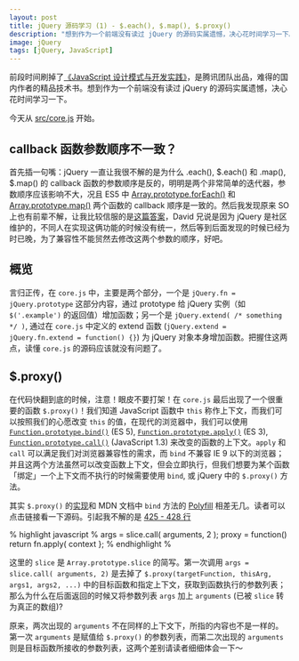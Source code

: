 ```yaml
---
layout: post
title: jQuery 源码学习 (1) - $.each(), $.map(), $.proxy()
description: "想到作为一个前端没有读过 jQuery 的源码实属遗憾，决心花时间学习一下。"
image: jQuery
tags: [jQuery, JavaScript]
---
```

前段时间刷掉了[《JavaScript 设计模式与开发实践》](http://book.douban.com/subject/26382780/)，是腾讯团队出品，难得的国内作者的精品技术书。想到作为一个前端没有读过 jQuery 的源码实属遗憾，决心花时间学习一下。

今天从 [src/core.js](https://github.com/jquery/jquery/blob/master/src/core.js) 开始。

## callback 函数参数顺序不一致？

首先插一句嘴：jQuery 一直让我很不解的是为什么 .each(), $.each() 和 .map(), $.map() 的 callback 函数的参数顺序是反的，明明是两个非常简单的迭代器，参数顺序应该影响不大，况且 ES5 中 [Array.prototype.forEach()](//developer.mozilla.org/en-US/docs/Web/JavaScript/Reference/Global_Objects/Array/forEach "forEach") 和 [Array.prototype.map()](//developer.mozilla.org/en-US/docs/Web/JavaScript/Reference/Global_Objects/Array/map) 两个函数的 callback 顺序是一致的。然后我发现原来 SO 上也有前辈不解，让我比较信服的是[这篇答案](http://stackoverflow.com/a/3612384/4158282)，David 兄说是因为 jQuery 是社区维护的，不同人在实现这俩功能的时候没有统一，然后等到后面发现的时候已经为时已晚，为了兼容性不能贸然去修改这两个参数的顺序，好吧。

## 概览

言归正传，在 `core.js` 中，主要是两个部分，一个是 `jQuery.fn = jQuery.prototype` 这部分内容，通过 prototype 给 jQuery 实例（如 `$('.example')` 的返回值）增加函数；另一个是 `jQuery.extend( /* something */ )`, 通过在 `core.js` 中定义的 extend 函数 (`jQuery.extend = jQuery.fn.extend = function() {}`) 为 jQuery 对象本身增加函数。把握住这两点，读懂 `core.js` 的源码应该就没有问题了。

## $.proxy()
在代码快翻到底的时候，注意！眼皮不要打架！在 `core.js` 最后出现了一个很重要的函数 `$.proxy()`！我们知道 JavaScript 函数中 `this` 称作上下文，而我们可以按照我们的心愿改变 `this` 的值，在现代的浏览器中，我们可以使用 [`Function.prototype.bind()`](https://developer.mozilla.org/en-US/docs/Web/JavaScript/Reference/Global_Objects/Function/bind) (ES 5), [`Function.prototype.apply()`](https://developer.mozilla.org/en-US/docs/Web/JavaScript/Reference/Global_Objects/Function/apply) (ES 3), [`Function.prototype.call()`](https://developer.mozilla.org/en-US/docs/Web/JavaScript/Reference/Global_Objects/Function/call) (JavaScript 1.3) 来改变的函数的上下文。`apply` 和 `call` 可以满足我们对浏览器兼容性的需求，而 `bind` 不兼容 IE 9 以下的浏览器；并且这两个方法虽然可以改变函数上下文，但会立即执行，但我们想要为某个函数「绑定」一个上下文而不执行的时候需要使用 `bind`, 或 jQuery 中的 `$.proxy()` 方法。

其实 `$.proxy()` 的[实现](https://github.com/jquery/jquery/blob/0c1f72667dd74bf00c6c514ebe8b7e92c3e7ad0e/src/core.js#L409-L434)和 MDN 文档中 `bind` 方法的 [Polyfill](https://developer.mozilla.org/en-US/docs/Web/JavaScript/Reference/Global_Objects/Function/bind#Polyfill) 相差无几。读者可以点击链接看一下源码。引起我不解的是 [425 - 428 行](https://github.com/jquery/jquery/blob/0c1f72667dd74bf00c6c514ebe8b7e92c3e7ad0e/src/core.js#L425-L428)

% highlight javascript %
args = slice.call( arguments, 2 );
proxy = function() 
  return fn.apply( context 
};
 % endhighlight % 

这里的 `slice` 是 `Array.prototype.slice` 的简写。第一次调用 `args = slice.call( arguments, 2)` 是去掉了 `$.proxy(targetFunction, thisArg, args1, args2, ...)` 中的目标函数和指定上下文，获取到函数执行的参数列表；那么为什么在后面返回的时候又将参数列表 `args` 加上 `arguments` (已被 `slice` 转为真正的数组)? 

原来，两次出现的 `arguments` 不在同样的上下文下，所指的内容也不是一样的。第一次 `arguments` 是赋值给 `$.proxy()` 的参数列表，而第二次出现的 `arguments` 则是目标函数所接收的参数列表，这两个差别请读者细细体会一下～